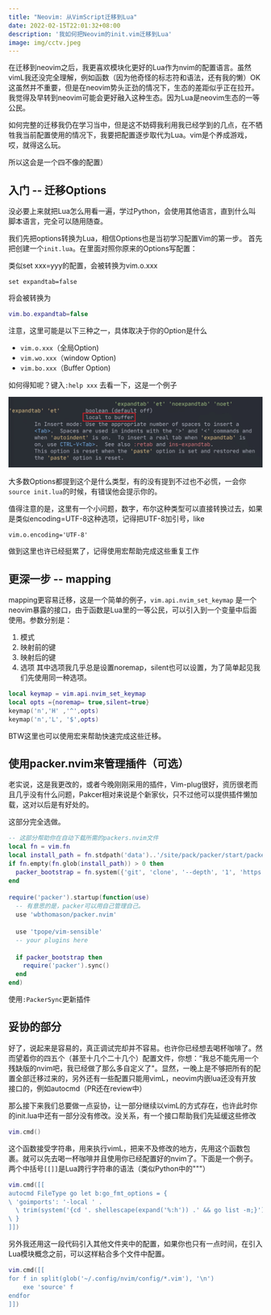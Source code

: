 ```yaml
---
title: "Neovim: 从VimScript迁移到Lua"
date: 2022-02-15T22:01:32+08:00
description: '我如何把Neovim的init.vim迁移到Lua'
image: img/cctv.jpeg
---
```


在迁移到neovim之后，我更喜欢模块化更好的Lua作为nvim的配置语言。虽然vimL我还没完全理解，例如函数（因为他奇怪的标志符和语法，还有我的懒）OK这虽然并不重要，但是在neovim势头正劲的情况下，生态的差距似乎正在拉开。我觉得及早转到neovim可能会更好融入这种生态。因为Lua是neovim生态的一等公民。

如何完整的迁移我仍在学习当中，但是这不妨碍我利用我已经学到的几点，在不牺牲我当前配置使用的情况下，我要把配置逐步取代为Lua。vim是个养成游戏，哎，就得这么玩。

所以这会是一个四不像的配置）

## 入门 -- 迁移Options

没必要上来就把Lua怎么用看一遍，学过Python，会使用其他语言，直到什么叫脚本语言，完全可以随用随查。

我们先把options转换为Lua，相信Options也是当初学习配置Vim的第一步。 首先把创建一个`init.lua`。在里面对照你原来的Options写配置：

类似set xxx=yyy的配置，会被转换为vim.o.xxx
```vimL
set expandtab=false
```

将会被转换为
```Lua
vim.bo.expandtab=false
```

注意，这里可能是以下三种之一，具体取决于你的Option是什么
- `vim.o.xxx`（全局Option)
- `vim.wo.xxx`（window Option)
- `vim.bo.xxx`（Buffer Option)

如何得知呢？键入`:help xxx` 去看一下，这是一个例子

![:help expandtab](/img/show_expandtab.jpg)

大多数Options都提到这个是什么类型，有的没有提到不过也不必慌，一会你`source init.lua`的时候，有错误他会提示你的。

值得注意的是，这里有一个小问题，数字，布尔这种类型可以直接转换过去，如果是类似encoding=UTF-8这种选项，记得把UTF-8加引号，like

```
vim.o.encoding='UTF-8'
```

做到这里也许已经挺累了，记得使用宏帮助完成这些重复工作

## 更深一步 -- mapping

mapping更容易迁移，这是一个简单的例子，`vim.api.nvim_set_keymap` 是一个neovim暴露的接口，由于函数是Lua里的一等公民，可以引入到一个变量中后面使用。参数分别是：
1. 模式
2. 映射前的键
3. 映射后的键
4. 选项
其中选项我几乎总是设置noremap，silent也可以设置，为了简单起见我们先使用同一种选项。

```Lua
local keymap = vim.api.nvim_set_keymap
local opts ={noremap= true,silent=true}
keymap('n','H' ,'^',opts)
keymap('n','L', '$',opts)

```

BTW这里也可以使用宏来帮助快速完成这些迁移。

## 使用packer.nvim来管理插件（可选）

老实说，这是我更改的，或者今晚刚刚采用的插件，Vim-plug很好，资历很老而且几乎没有什么问题，Pakcer相对来说是个新家伙，只不过他可以提供插件懒加载，这对以后是有好处的。

这部分完全选做。

```lua
-- 这部分帮助你在自动下载所需的packers.nvim文件
local fn = vim.fn
local install_path = fn.stdpath('data')..'/site/pack/packer/start/packer.nvim'
if fn.empty(fn.glob(install_path)) > 0 then
  packer_bootstrap = fn.system({'git', 'clone', '--depth', '1', 'https://github.com/wbthomason/packer.nvim', install_path})
end

require('packer').startup(function(use)
  -- 有意思的是，packer可以用自己管理自己。
  use 'wbthomason/packer.nvim'

  use 'tpope/vim-sensible'
  -- your plugins here

  if packer_bootstrap then
    require('packer').sync()
  end
end)
```

使用`:PackerSync`更新插件

## 妥协的部分

好了，说起来是容易的，真正调试完却并不容易。也许你已经想去喝杯咖啡了。然而望着你的四五个（甚至十几个二十几个）配置文件，你想：“我总不能先用一个残缺版的nvim吧，我已经做了那么多自定义了"。显然，一晚上是不够把所有的配置全部迁移过来的，另外还有一些配置只能用vimL，neovim内嵌lua还没有开放接口的，例如autocmd（PR还在review中）

那么接下来我们总要做一点妥协，让一部分继续以vimL的方式存在，也许此时你的init.lua中还有一部分没有修改。没关系，有一个接口帮助我们先延缓这些修改

```lua
vim.cmd()
```

这个函数接受字符串，用来执行vimL，把来不及修改的地方，先用这个函数包裹。就可以先去喝一杯咖啡并且使用你已经配置好的nvim了。下面是一个例子。两个中括号`[[]]`是Lua跨行字符串的语法（类似Python中的"""）

```lua
vim.cmd([[
autocmd FileType go let b:go_fmt_options = {
\ 'goimports': '-local ' .
  \ trim(system('{cd '. shellescape(expand('%:h')) .' && go list -m;}')),
\ }
]])
```

另外我还用这一段代码引入其他文件夹中的配置，如果你也只有一点时间，在引入Lua模块概念之前，可以这样粘合多个文件中配置。
```Lua
vim.cmd([[
for f in split(glob('~/.config/nvim/config/*.vim'), '\n')
    exe 'source' f
endfor
]])
```
